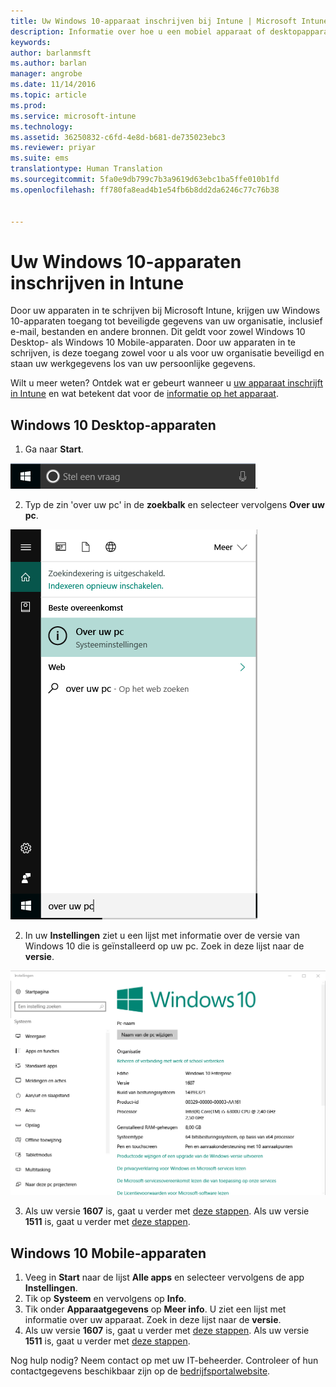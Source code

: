 ```yaml
---
title: Uw Windows 10-apparaat inschrijven bij Intune | Microsoft Intune
description: Informatie over hoe u een mobiel apparaat of desktopapparaat met Windows 10 kunt inschrijven bij Intune
keywords: 
author: barlanmsft
ms.author: barlan
manager: angrobe
ms.date: 11/14/2016
ms.topic: article
ms.prod: 
ms.service: microsoft-intune
ms.technology: 
ms.assetid: 36250832-c6fd-4e8d-b681-de735023ebc3
ms.reviewer: priyar
ms.suite: ems
translationtype: Human Translation
ms.sourcegitcommit: 5fa0e9db799c7b3a9619d63ebc1ba5ffe010b1fd
ms.openlocfilehash: ff780fa8ead4b1e54fb6b8dd2da6246c77c76b38


---
```



# <a name="enroll-your-windows-10-devices-in-intune"></a>Uw Windows 10-apparaten inschrijven in Intune

Door uw apparaten in te schrijven bij Microsoft Intune, krijgen uw Windows 10-apparaten toegang tot beveiligde gegevens van uw organisatie, inclusief e-mail, bestanden en andere bronnen. Dit geldt voor zowel Windows 10 Desktop- als Windows 10 Mobile-apparaten. Door uw apparaten in te schrijven, is deze toegang zowel voor u als voor uw organisatie beveiligd en staan uw werkgegevens los van uw persoonlijke gegevens.

Wilt u meer weten? Ontdek wat er gebeurt wanneer u [uw apparaat inschrijft in Intune](what-happens-if-you-install-the-company-portal-app-and-enroll-your-device-in-intune-windows) en wat betekent dat voor de [informatie op het apparaat](what-can-your-it-administrator-see-when-you-enroll-your-device-in-intune-windows).

## <a name="windows-10-desktop-devices"></a>Windows 10 Desktop-apparaten
1.  Ga naar __Start__.

 ![Menu Start van Windows](../media/windows-start-menu.png).

2. Typ de zin 'over uw pc' in de __zoekbalk__ en selecteer vervolgens __Over uw pc__.

 ![zoekinstellingen voor info over uw pc](../media/searching_for_about_your_pc.png)

2.  In uw __Instellingen__ ziet u een lijst met informatie over de versie van Windows 10 die is geïnstalleerd op uw pc. Zoek in deze lijst naar de __versie__.

 ![Windows 10 Desktop - over uw pc](../media/settings_about_pc.png)

3.  Als uw versie __1607__ is, gaat u verder met [deze stappen](enroll-your-w10-device-access-work-or-school). Als uw versie __1511__ is, gaat u verder met [deze stappen](enroll-your-w10-device-your-account).

## <a name="windows-10-mobile-devices"></a>Windows 10 Mobile-apparaten

1.  Veeg in __Start__ naar de lijst __Alle apps__ en selecteer vervolgens de app __Instellingen__.
2.  Tik op __Systeem__ en vervolgens op __Info__.
3.  Tik onder __Apparaatgegevens__ op __Meer info__. U ziet een lijst met informatie over uw apparaat. Zoek in deze lijst naar de __versie__.
4.  Als uw versie __1607__ is, gaat u verder met [deze stappen](enroll-your-w10-device-access-work-or-school). Als uw versie __1511__ is, gaat u verder met [deze stappen](enroll-your-w10-device-your-account).

Nog hulp nodig? Neem contact op met uw IT-beheerder. Controleer of hun contactgegevens beschikbaar zijn op de [bedrijfsportalwebsite](http://portal.manage.microsoft.com).



<!--HONumber=Nov16_HO3-->


